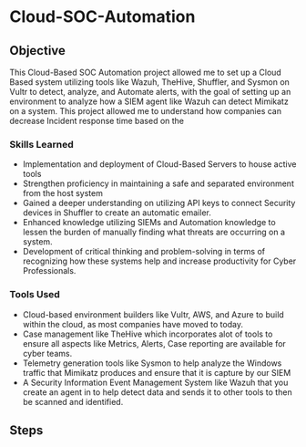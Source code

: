 # Cloud-SOC-Automation

## Objective

This Cloud-Based SOC Automation project allowed me to set up a Cloud Based system utilizing tools like Wazuh, TheHive, Shuffler, and Sysmon on Vultr to detect, analyze, and Automate alerts, with the goal of setting up an environment to analyze how a SIEM agent like Wazuh can detect Mimikatz on a system. This project allowed me to understand how companies can decrease Incident response time based on the 
### Skills Learned


- Implementation and deployment of Cloud-Based Servers to house active tools
- Strengthen proficiency in maintaining a safe and separated environment from the host system
- Gained a deeper understanding on utilizing API keys to connect Security devices in Shuffler to create an automatic emailer.
- Enhanced knowledge utilizing SIEMs and Automation knowledge to lessen the burden of manually finding what threats are occurring on a system.
- Development of critical thinking and problem-solving in terms of recognizing how these systems help and increase productivity for Cyber Professionals.
### Tools Used

- Cloud-based environment builders like Vultr, AWS, and Azure to build within the cloud, as most companies have moved to today.
- Case management like TheHive which incorporates alot of tools to ensure all aspects like Metrics, Alerts, Case reporting are available for cyber teams.
- Telemetry generation tools like Sysmon to help analyze the Windows traffic that Mimikatz produces and ensure that it is capture by our SIEM
- A Security Information Event Management System like Wazuh that you create an agent in to help detect data and sends it to other tools to then be scanned and identified.

## Steps

